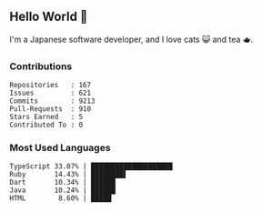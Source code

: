 ## Hello World 👋

I'm a Japanese software developer, and I love cats 😺 and tea 🫖.

### Contributions

    Repositories   : 167
    Issues         : 621
    Commits        : 9213
    Pull-Requests  : 910
    Stars Earned   : 5
    Contributed To : 0

### Most Used Languages

    TypeScript 33.07% | ████████████████████
    Ruby       14.43% | ████████▌
    Dart       10.34% | ██████
    Java       10.24% | ██████
    HTML        8.60% | █████
